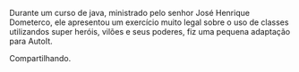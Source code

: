 Durante um curso de java, ministrado pelo senhor José Henrique Dometerco, ele apresentou um exercício muito legal sobre o uso de classes utilizandos super heróis, vilões e seus poderes, fiz uma pequena adaptação para AutoIt.

Compartilhando.
